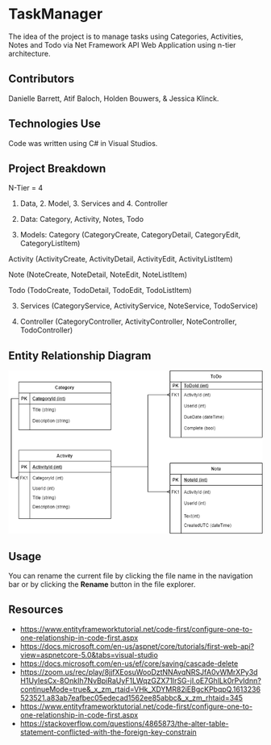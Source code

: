 # TaskManager

The idea of the project is to manage tasks using Categories, Activities, Notes and Todo via Net Framework API Web Application using n-tier architecture.


## Contributors

Danielle Barrett, Atif Baloch, Holden Bouwers, & Jessica Klinck.


## Technologies Use 

Code was written using C# in Visual Studios.


## Project Breakdown

N-Tier = 4
1. Data, 2. Model, 3. Services and 4. Controller

1. Data: 	Category, Activity, Notes, Todo

2. Models:
Category
 (CategoryCreate, CategoryDetail, CategoryEdit, CategoryListItem)

 Activity
 (ActivityCreate, ActivityDetail, ActivityEdit, ActivityListItem)

Note
 (NoteCreate, NoteDetail, NoteEdit, NoteListItem)

Todo
 (TodoCreate, TodoDetail, TodoEdit, TodoListItem)

3. Services
   (CategoryService, ActivityService, NoteService, 	TodoService)

4. Controller
	 (CategoryController, ActivityController, 	NoteController, TodoController)


## Entity Relationship Diagram
 ![Entity Diagram](entitydiagram.png)

## Usage

You can rename the current file by clicking the file name in the navigation bar or by clicking the **Rename** button in the file explorer.

## Resources
 - https://www.entityframeworktutorial.net/code-first/configure-one-to-one-relationship-in-code-first.aspx
 - https://docs.microsoft.com/en-us/aspnet/core/tutorials/first-web-api?view=aspnetcore-5.0&tabs=visual-studio
 - https://docs.microsoft.com/en-us/ef/core/saving/cascade-delete
 - https://zoom.us/rec/play/8jjfXEosuWooDztNNAvqNRSJfA0vWMrXPy3dH1UyIesCx-8OnkIh7NvBpiRaUyF1LWqzGZX71IrSG-jI.oE7GhlLk0rPvIdnn?continueMode=true&_x_zm_rtaid=VHk_XDYMR82iEBgcKPbqpQ.1613236523521.a83ab7eafbec05edecad1562ee85abbc&_x_zm_rhtaid=345
 - https://www.entityframeworktutorial.net/code-first/configure-one-to-one-relationship-in-code-first.aspx
 - https://stackoverflow.com/questions/4865873/the-alter-table-statement-conflicted-with-the-foreign-key-constrain
